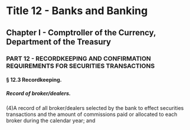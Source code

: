 
# Title 12 - Banks and Banking
## Chapter I - Comptroller of the Currency, Department of the Treasury
### PART 12 - RECORDKEEPING AND CONFIRMATION REQUIREMENTS FOR SECURITIES TRANSACTIONS
#### § 12.3 Recordkeeping.
##### Record of broker/dealers.

(4)A record of all broker/dealers selected by the bank to effect securities transactions and the amount of commissions paid or allocated to each broker during the calendar year; and
